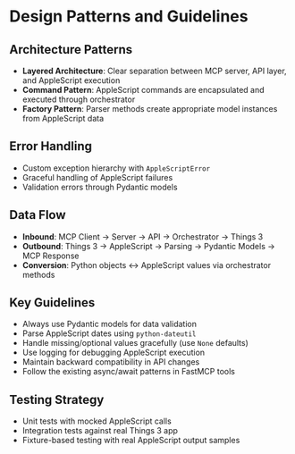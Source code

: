 # Design Patterns and Guidelines

## Architecture Patterns
- **Layered Architecture**: Clear separation between MCP server, API layer, and AppleScript execution
- **Command Pattern**: AppleScript commands are encapsulated and executed through orchestrator
- **Factory Pattern**: Parser methods create appropriate model instances from AppleScript data

## Error Handling
- Custom exception hierarchy with `AppleScriptError`
- Graceful handling of AppleScript failures
- Validation errors through Pydantic models

## Data Flow
- **Inbound**: MCP Client → Server → API → Orchestrator → Things 3
- **Outbound**: Things 3 → AppleScript → Parsing → Pydantic Models → MCP Response
- **Conversion**: Python objects ↔ AppleScript values via orchestrator methods

## Key Guidelines
- Always use Pydantic models for data validation
- Parse AppleScript dates using `python-dateutil`
- Handle missing/optional values gracefully (use `None` defaults)
- Use logging for debugging AppleScript execution
- Maintain backward compatibility in API changes
- Follow the existing async/await patterns in FastMCP tools

## Testing Strategy
- Unit tests with mocked AppleScript calls
- Integration tests against real Things 3 app
- Fixture-based testing with real AppleScript output samples